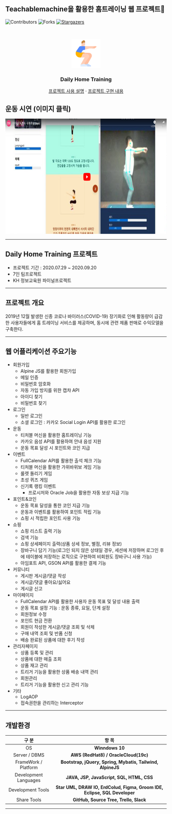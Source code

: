 ## Teachablemachine을 활용한 홈트레이닝 웹 프로젝트:muscle:
<!--KH정보교육원 | [NCS]UIUX엔지니어링 및 응용SW 엔지니어링 양성과정 | 파이널 프로젝트 - 데일리 홈 트레이닝-->

![Contributors][contributors-shield]
![Forks][forks-shield]
[![Stargazers][stars-shield]][stars-url]

<!-- PROJECT LOGO -->
<br />
<p align="center">
  <a href="http://ec2-13-58-141-230.us-east-2.compute.amazonaws.com/main">
<img src="/src/main/webapp/resources/image/logo.png" alt="Logo" width="90" height="90">
  </a>

  <h3 align="center">Daily Home Training</h3>


<p align="center">
<a href="https://docs.google.com/presentation/d/1iuE2iADcCUhdSmPSroiDmHCLeNlZcPa0KIJDjcHHadM/present?ueb=true&slide=id.g99697c53c3_2_75">프로젝트 사용 설명</a>
·
<a href="https://drive.google.com/file/d/1vlXfOw1kVsb-MrWxl_SBXJBDiX2si5d7/view?usp=sharing">프로젝트 구현 내용</a>
  </p>
</p>


<!-- TABLE OF CONTENTS -->
<!--
[![Everything Is AWESOME](https://drive.google.com/file/d/1YEdA2kfopd7Xm5NoV_jGcTBd-vAESnGc/view?usp=sharing)](https://www.youtube.com/watch?v=Kwo-cz8rn2U&list=PLgbeHDZM_xxI_9jEiNFwYJ2vGZoCThY0G )
-->

## 운동 시연 (이미지 클릭)
  <a href="https://www.youtube.com/watch?v=Kwo-cz8rn2U&list=PLgbeHDZM_xxI_9jEiNFwYJ2vGZoCThY0G">
<img src="/src/main/webapp/resources/image/youtube.png" alt="Logo" width="600" height="360">
  </a>
 

---

## Daily Home Training 프로젝트
* 프로젝트 기간 : 2020.07.29 ~ 2020.09.20
* 7인 팀프로젝트
* KH 정보교육원 파이널프로젝트

---

## 프로젝트 개요

2019년 12월 발생한 신종 코로나 바이러스(COVID-19) 장기화로 인해 활동량이 급감한 사용자들에게 홈 트레이닝 서비스를 제공하며, 동시에 관련 제품 판매로 수익모델을 구축한다.

---

## 웹 어플리케이션 주요기능

* 회원가입
  * Alpine JS를 활용한 회원가입
  * 메일 인증
  * 비밀번호 암호화
  * 자동 가입 방지를 위한 캡챠 API
  * 아이디 찾기
  * 비밀번호 찾기
* 로그인
  * 일반 로그인
  * 소셜 로그인 : 카카오 Social Login API를 활용한 로그인   
* 운동
  * 티처블 머신을 활용한 홈트레이닝 기능
  * 카카오 음성 API를 활용하여 안내 음성 지원
  * 운동 목표 달성 시 포인트와 코인 지급
* 이벤트
  * FullCalendar API를 활용한 출석 체크 기능
  * 티처블 머신을 활용한 가위바위보 게임 기능
  * 룰렛 돌리기 게임
  * 초성 퀴즈 게임
  * 신기록 랭킹 이벤트
    * 프로시저와 Oracle Job을 활용한 자동 보상 지급 기능
* 포인트&코인
  * 운동 목표 달성을 통한 코인 지급 기능
  * 운동과 이벤트를 활용하여 포인트 적립 기능
  * 쇼핑 시 적립한 포인트 사용 기능
* 쇼핑
  * 쇼핑 리스트 출력 기능
  * 검색 기능
  * 쇼핑 상세페이지 출력(상품 상세 정보, 별점, 리뷰 정보)
  * 장바구니 담기 기능(로그인 되지 않은 상태일 경우, 세션에 저장하며 로그인 후에 테이블에 저장하는 로직으로 구현하여 비회원도 장바구니 사용 가능)
  * 아임포트 API, GSON API를 활용한 결제 기능
* 커뮤니티
  * 게시판 게시글/댓글 작성
  * 게시글/댓글 좋아요/싫어요
  * 게시글 신고
* 마이페이지
  * FullCalendar API를 활용한 사용자 운동 목표 및 달성 내용 출력
  * 운동 목표 설정 기능 : 운동 종류, 요일, 단계 설정
  * 회원정보 수정
  * 포인트 현금 전환
  * 회원이 작성한 게시글/댓글 조회 및 삭제
  * 구매 내역 조회 및 반품 신청
  * 배송 완료된 상품에 대한 후기 작성
* 관리자페이지
  * 상품 등록 및 관리
  * 상품에 대한 매출 조회
  * 상품 재고 관리
  * 트리거 기능을 활용한 상품 배송 내역 관리
  * 회원관리
  * 트리거 기능을 활용한 신고 관리 기능
* 기타
  * LogAOP
  * 접속권한을 관리하는 Interceptor

---

## 개발환경

  |구 분|항 목|
  |:-------:|:------:|
  |OS|**Winndows 10**|
  |Server / DBMS|**AWS (RedHat8) / OracleCloud(19c)**|
  |FrameWork / Platform|**Bootstrap, jQuery, Spring, Mybatis, Tailwind, AlpineJS**|
  |Development Languages|**JAVA, JSP, JavaScript, SQL, HTML, CSS**|
  |Development Tools|**Star UML, DRAW IO, ErdColud, Figma, Groom IDE, Eclipse, SQL Developer**|
  |Share Tools|**GitHub, Source Tree, Trello, Slack**|

---





<!-- MARKDOWN LINKS & IMAGES -->
<!-- https://www.markdownguide.org/basic-syntax/#reference-style-links -->
[contributors-shield]: https://img.shields.io/github/contributors/HoonK212/KH_FinalProject.svg?style=flat-square
[contributors-url]: https://github.com/HoonK212/KH_FinalProject/graphs/contributors
[forks-shield]: https://img.shields.io/github/forks/HoonK212/KH_FinalProject.svg?style=flat-square
[forks-url]: https://github.com/HoonK212/KH_FinalProject/network/members
[stars-shield]: https://img.shields.io/github/stars/HoonK212/KH_FinalProject.svg?style=flat-square
[stars-url]: https://github.com/HoonK212/KH_FinalProject/stargazers

[contributors-shield]: https://img.shields.io/github/contributors/COVID-19-WEB-App/COVID-19-Web-app.svg?style=flat-square
[contributors-url]: https://github.comCOVID-19-WEB-App/COVID-19-Web-app/graphs/contributors
[forks-shield]: https://img.shields.io/github/forks/COVID-19-WEB-App/COVID-19-Web-app.svg?style=flat-square
[forks-url]: https://github.com/COVID-19-WEB-App/COVID-19-Web-app/network/members
[stars-shield]: https://img.shields.io/github/stars/COVID-19-WEB-App/COVID-19-Web-app.svg?style=flat-square
[stars-url]: https://github.com/COVID-19-WEB-App/COVID-19-Web-app/stargazers
[issues-shield]: https://img.shields.io/github/issues/COVID-19-WEB-App/COVID-19-Web-app.svg?style=flat-square
[issues-url]: https://github.com/COVID-19-WEB-App/COVID-19-Web-app/issues
